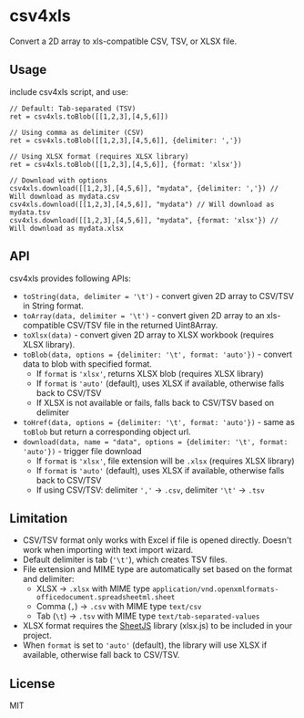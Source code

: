 # csv4xls

Convert a 2D array to xls-compatible CSV, TSV, or XLSX file.


## Usage

include csv4xls script, and use:

    // Default: Tab-separated (TSV)
    ret = csv4xls.toBlob([[1,2,3],[4,5,6]])
    
    // Using comma as delimiter (CSV)
    ret = csv4xls.toBlob([[1,2,3],[4,5,6]], {delimiter: ','})
    
    // Using XLSX format (requires XLSX library)
    ret = csv4xls.toBlob([[1,2,3],[4,5,6]], {format: 'xlsx'})
    
    // Download with options
    csv4xls.download([[1,2,3],[4,5,6]], "mydata", {delimiter: ','}) // Will download as mydata.csv
    csv4xls.download([[1,2,3],[4,5,6]], "mydata") // Will download as mydata.tsv
    csv4xls.download([[1,2,3],[4,5,6]], "mydata", {format: 'xlsx'}) // Will download as mydata.xlsx


## API

csv4xls provides following APIs:

 - `toString(data, delimiter = '\t')` - convert given 2D array to CSV/TSV in String format.
 - `toArray(data, delimiter = '\t')` - convert given 2D array to an xls-compatible CSV/TSV file in the returned Uint8Array.
 - `toXlsx(data)` - convert given 2D array to XLSX workbook (requires XLSX library).
 - `toBlob(data, options = {delimiter: '\t', format: 'auto'})` - convert data to blob with specified format.
   - If `format` is `'xlsx'`, returns XLSX blob (requires XLSX library)
   - If `format` is `'auto'` (default), uses XLSX if available, otherwise falls back to CSV/TSV
   - If XLSX is not available or fails, falls back to CSV/TSV based on delimiter
 - `toHref(data, options = {delimiter: '\t', format: 'auto'})` - same as `toBlob` but return a corresponding object url.
 - `download(data, name = "data", options = {delimiter: '\t', format: 'auto'})` - trigger file download
   - If `format` is `'xlsx'`, file extension will be `.xlsx` (requires XLSX library)
   - If `format` is `'auto'` (default), uses XLSX if available, otherwise falls back to CSV/TSV
   - If using CSV/TSV: delimiter `','` → `.csv`, delimiter `'\t'` → `.tsv`


## Limitation
- CSV/TSV format only works with Excel if file is opened directly. Doesn't work when importing with text import wizard.
- Default delimiter is tab (`'\t'`), which creates TSV files.
- File extension and MIME type are automatically set based on the format and delimiter:
  - XLSX → `.xlsx` with MIME type `application/vnd.openxmlformats-officedocument.spreadsheetml.sheet`
  - Comma (`,`) → `.csv` with MIME type `text/csv`
  - Tab (`\t`) → `.tsv` with MIME type `text/tab-separated-values`
- XLSX format requires the [SheetJS](https://sheetjs.com/) library (xlsx.js) to be included in your project.
- When `format` is set to `'auto'` (default), the library will use XLSX if available, otherwise fall back to CSV/TSV.



## License

MIT
